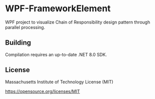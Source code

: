 # WPF-FrameworkElement
WPF project to visualize Chain of Responsibility design pattern through parallel processing.

## Building

Compilation requires an up-to-date .NET 8.0 SDK.

## License

Massachusetts Institute of Technology License (MIT)

https://opensource.org/licenses/MIT
